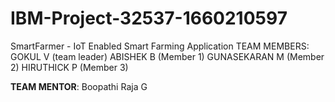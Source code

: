 # IBM-Project-32537-1660210597
SmartFarmer - IoT Enabled Smart Farming Application
TEAM MEMBERS:
 GOKUL V (team leader)
 ABISHEK B (Member 1)
 GUNASEKARAN M (Member 2)
 HIRUTHICK P (Member 3)

**TEAM MENTOR**: Boopathi Raja G


